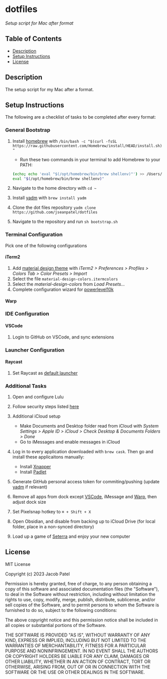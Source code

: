 # dotfiles

*Setup script for Mac after format*

## Table of Contents
- [Description](#description)
- [Setup Instructions](#setup-instructions)
- [License](#license)

## Description

The setup script for my Mac after a format.

## Setup Instructions

The following are a checklist of tasks to be completed after every format:

### General Bootstrap

1. Install [homebrew](https://brew.sh) with `/bin/bash -c "$(curl -fsSL https://raw.githubusercontent.com/Homebrew/install/HEAD/install.sh)"`
    - Run these two commands in your terminal to add Homebrew to your PATH:

    ```bash
    (echo; echo 'eval "$(/opt/homebrew/bin/brew shellenv)"') >> /Users/jseanpatel/.zprofile
    eval "$(/opt/homebrew/bin/brew shellenv)"
    ```

2. Navigate to the home directory with `cd ~`
3. Install [yadm](https://yadm.io) with `brew install yadm`
4. Clone the dot files repository `yadm clone https://github.com/jseanpatel/dotfiles`
5. Navigate to the repository and run `sh bootstrap.sh`


### Terminal Configuration

Pick one of the following configurations

#### iTerm2

1. Add [material design theme](https://github.com/MartinSeeler/iterm2-material-design) with *iTerm2 > Preferences > Profiles > Colors Tab > Color Presets > Import*
2. Select the file `material-design-colors.itermcolors` 
3. Select the *material-design-colors* from *Load Presets...*
4. Complete configuration wizard for [powerlevel10k](https://github.com/romkatv/powerlevel10k)


#### Warp

### IDE Configuration

#### VSCode

1. Login to GitHub on VSCode, and sync extensions

### Launcher Configuration

#### Raycast

1. Set Raycast as [default launcher](https://www.s-ndr.be/wiki/replace-spotlight-with-raycast/)

### Additional Tasks

1. Open and configure Lulu
2. Follow security steps listed [here](https://www.bejarano.io/hardening-macos/)
3. Additional iCloud setup

    - Make Documents and Desktop folder read from iCloud with *System Settings > Apple ID > iCloud > Check Desktop & Documents Folders > Done*
    - Go to iMessages and enable messages in iCloud

4. Log in to every application downloaded with `brew cask`. Then go and install these applicaitons manually:

    - Install [Xnapper](https://xnapper.com/)
    - Install [Padlet](https://padlet.com/mac-app-download)

5. Generate GitHub personal access token for commiting/pushing (update [yadm](https://yadm.io) if relevant)
6. Remove all apps from dock except [VSCode](https://code.visualstudio.com/), iMessage and [Warp](https://www.warp.dev/), then adjust dock size
7. Set Pixelsnap hotkey to `⌘ + Shift + X`  
8. Open Obsidian, and disable from backing up to iCloud Drive (for local folder, place in a non-synced directory)
9. Load up a game of [Seterra](https://www.geoguessr.com/vgp/3007) and enjoy your new computer

## License

MIT License

Copyright (c) 2023 Jacob Patel

Permission is hereby granted, free of charge, to any person obtaining a copy of this software and associated documentation files (the "Software"), to deal in the Software without restriction, including without limitation the rights to use, copy, modify, merge, publish, distribute, sublicense, and/or sell copies of the Software, and to permit persons to whom the Software is furnished to do so, subject to the following conditions:

The above copyright notice and this permission notice shall be included in all copies or substantial portions of the Software.

THE SOFTWARE IS PROVIDED "AS IS", WITHOUT WARRANTY OF ANY KIND, EXPRESS OR IMPLIED, INCLUDING BUT NOT LIMITED TO THE WARRANTIES OF MERCHANTABILITY, FITNESS FOR A PARTICULAR PURPOSE AND NONINFRINGEMENT. IN NO EVENT SHALL THE AUTHORS OR COPYRIGHT HOLDERS BE LIABLE FOR ANY CLAIM, DAMAGES OR OTHER LIABILITY, WHETHER IN AN ACTION OF CONTRACT, TORT OR OTHERWISE, ARISING FROM, OUT OF OR IN CONNECTION WITH THE SOFTWARE OR THE USE OR OTHER DEALINGS IN THE SOFTWARE.
